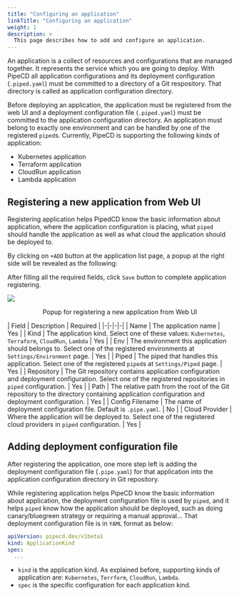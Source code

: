 ```yaml
---
title: "Configuring an application"
linkTitle: "Configuring an application"
weight: 1
description: >
  This page describes how to add and configure an application.
---
```


An application is a collect of resources and configurations that are managed together.
It represents the service which you are going to deploy. With PipeCD all application configurations and its deployment configuration (`.piped.yaml`) must be committed to a directory of a Git respository. That directory is called as application configuration directory.

Before deploying an application, the application must be registered from the web UI and a deployment configuration file (`.piped.yaml`) must be committed to the application configuration directory.
An application must belong to exactly one environment and can be handled by one of the registered `piped`s. Currently, PipeCD is supporting the following kinds of application:

- Kubernetes application
- Terraform application
- CloudRun application
- Lambda application

## Registering a new application from Web UI

Registering application helps PipedCD know the basic information about application, where the application configuration is placing, what `piped` should handle the application as well as what cloud the application should be deployed to.

By clicking on `+ADD` button at the application list page, a popup at the right side will be revealed as the following:

After filling all the required fields, click `Save` button to complete application registering.

![](/images/registering-an-application.png)
<p style="text-align: center;">
Popup for registering a new application from Web UI
</p>

| Field | Description | Required |
|-|-|-|-|
| Name | The application name | Yes |
| Kind | The application kind. Select one of these values: `Kubernetes`, `Terraform`, `CloudRun`, `Lambda` | Yes |
| Env | The environment this application should belongs to. Select one of the registered environments at `Settings/Environment` page.  | Yes |
| Piped | The piped that handles this application. Select one of the registered `piped`s at `Settings/Piped` page. | Yes |
| Repository | The Git repository contains application configuration and deployment configuration. Select one of the registered repositories in `piped` configuration. | Yes |
| Path | The relative path from the root of the Git repository to the directory containing application configuration and deployment configuration. | Yes |
| Config Filename | The name of deployment configuration file. Default is `.pipe.yaml`. | No |
| Cloud Provider | Where the application will be deployed to. Select one of the registered cloud providers in `piped` configuration. | Yes |

## Adding deployment configuration file

After registering the application, one more step left is adding the deployment configuration file (`.pipe.yaml`) for that application into the application configuration directory in Git repository.

While registering application helps PipeCD know the basic information about application, the deployment configuration file is used by `piped`, and it helps `piped` know how the application should be deployed, such as doing canary/bluegreen strategy or requiring a manual approval...
That deployment configuration file is in `YAML` format as below:

``` yaml
apiVersion: pipecd.dev/v1beta1
kind: ApplicationKind
spec:
  ...
```

- `kind` is the application kind. As explained before, supporting kinds of application are: `Kubernetes`, `Terrform`, `CloudRun`, `Lambda`.
- `spec` is the specific configuration for each application kind.
